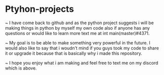 # Ptyhon-projects
~ I have come back to github and as the python project suggests i will be making things in python by myself my own code also if anyone has any questions or would like to learn more text me at int main(master)#4371.

~ My goal is to be able to make something very powerful in the future. I would also like to say that i woudn't mind if you guys took my code to share it or upgrade it because that is basically why i made this repository.

~ I hope you enjoy what i am making and feel free to text me on my discord which is above.
